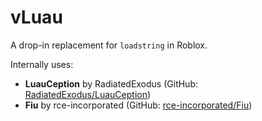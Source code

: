 # vLuau

A drop-in replacement for `loadstring` in Roblox.

Internally uses:
- **LuauCeption** by RadiatedExodus (GitHub: [RadiatedExodus/LuauCeption](https://github.com/RadiatedExodus/LuauCeption))
- **Fiu** by rce-incorporated (GitHub: [rce-incorporated/Fiu](https://github.com/rce-incorporated/Fiu))